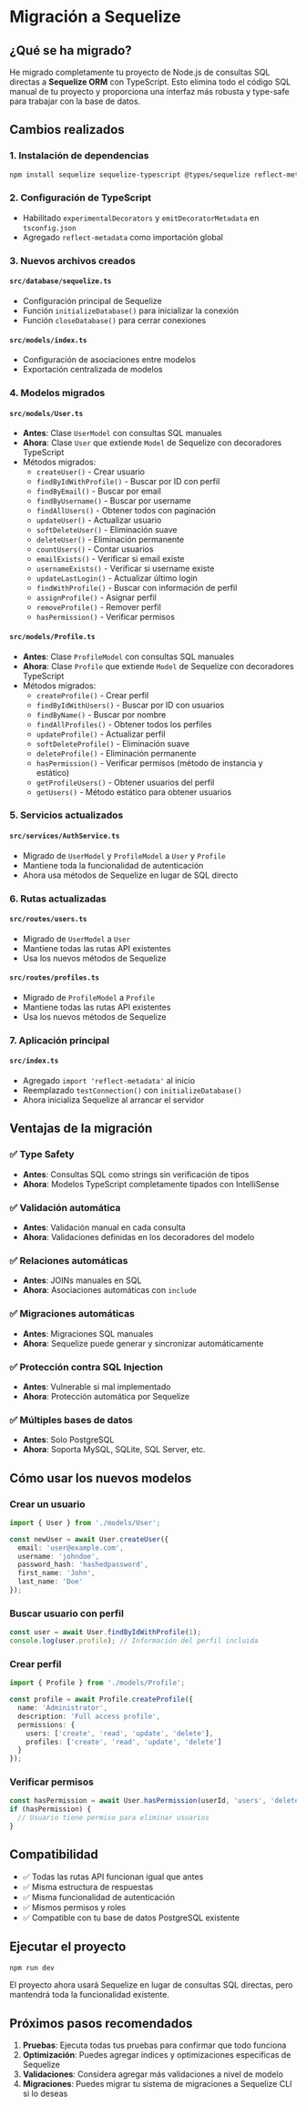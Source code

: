# Migración a Sequelize

## ¿Qué se ha migrado?

He migrado completamente tu proyecto de Node.js de consultas SQL directas a **Sequelize ORM** con TypeScript. Esto elimina todo el código SQL manual de tu proyecto y proporciona una interfaz más robusta y type-safe para trabajar con la base de datos.

## Cambios realizados

### 1. Instalación de dependencias
```bash
npm install sequelize sequelize-typescript @types/sequelize reflect-metadata
```

### 2. Configuración de TypeScript
- Habilitado `experimentalDecorators` y `emitDecoratorMetadata` en `tsconfig.json`
- Agregado `reflect-metadata` como importación global

### 3. Nuevos archivos creados

#### `src/database/sequelize.ts`
- Configuración principal de Sequelize
- Función `initializeDatabase()` para inicializar la conexión
- Función `closeDatabase()` para cerrar conexiones

#### `src/models/index.ts`
- Configuración de asociaciones entre modelos
- Exportación centralizada de modelos

### 4. Modelos migrados

#### `src/models/User.ts`
- **Antes**: Clase `UserModel` con consultas SQL manuales
- **Ahora**: Clase `User` que extiende `Model` de Sequelize con decoradores TypeScript
- Métodos migrados:
  - `createUser()` - Crear usuario
  - `findByIdWithProfile()` - Buscar por ID con perfil
  - `findByEmail()` - Buscar por email
  - `findByUsername()` - Buscar por username
  - `findAllUsers()` - Obtener todos con paginación
  - `updateUser()` - Actualizar usuario
  - `softDeleteUser()` - Eliminación suave
  - `deleteUser()` - Eliminación permanente
  - `countUsers()` - Contar usuarios
  - `emailExists()` - Verificar si email existe
  - `usernameExists()` - Verificar si username existe
  - `updateLastLogin()` - Actualizar último login
  - `findWithProfile()` - Buscar con información de perfil
  - `assignProfile()` - Asignar perfil
  - `removeProfile()` - Remover perfil
  - `hasPermission()` - Verificar permisos

#### `src/models/Profile.ts`
- **Antes**: Clase `ProfileModel` con consultas SQL manuales
- **Ahora**: Clase `Profile` que extiende `Model` de Sequelize con decoradores TypeScript
- Métodos migrados:
  - `createProfile()` - Crear perfil
  - `findByIdWithUsers()` - Buscar por ID con usuarios
  - `findByName()` - Buscar por nombre
  - `findAllProfiles()` - Obtener todos los perfiles
  - `updateProfile()` - Actualizar perfil
  - `softDeleteProfile()` - Eliminación suave
  - `deleteProfile()` - Eliminación permanente
  - `hasPermission()` - Verificar permisos (método de instancia y estático)
  - `getProfileUsers()` - Obtener usuarios del perfil
  - `getUsers()` - Método estático para obtener usuarios

### 5. Servicios actualizados

#### `src/services/AuthService.ts`
- Migrado de `UserModel` y `ProfileModel` a `User` y `Profile`
- Mantiene toda la funcionalidad de autenticación
- Ahora usa métodos de Sequelize en lugar de SQL directo

### 6. Rutas actualizadas

#### `src/routes/users.ts`
- Migrado de `UserModel` a `User`
- Mantiene todas las rutas API existentes
- Usa los nuevos métodos de Sequelize

#### `src/routes/profiles.ts`
- Migrado de `ProfileModel` a `Profile`
- Mantiene todas las rutas API existentes
- Usa los nuevos métodos de Sequelize

### 7. Aplicación principal

#### `src/index.ts`
- Agregado `import 'reflect-metadata'` al inicio
- Reemplazado `testConnection()` con `initializeDatabase()`
- Ahora inicializa Sequelize al arrancar el servidor

## Ventajas de la migración

### ✅ Type Safety
- **Antes**: Consultas SQL como strings sin verificación de tipos
- **Ahora**: Modelos TypeScript completamente tipados con IntelliSense

### ✅ Validación automática
- **Antes**: Validación manual en cada consulta
- **Ahora**: Validaciones definidas en los decoradores del modelo

### ✅ Relaciones automáticas
- **Antes**: JOINs manuales en SQL
- **Ahora**: Asociaciones automáticas con `include`

### ✅ Migraciones automáticas
- **Antes**: Migraciones SQL manuales
- **Ahora**: Sequelize puede generar y sincronizar automáticamente

### ✅ Protección contra SQL Injection
- **Antes**: Vulnerable si mal implementado
- **Ahora**: Protección automática por Sequelize

### ✅ Múltiples bases de datos
- **Antes**: Solo PostgreSQL
- **Ahora**: Soporta MySQL, SQLite, SQL Server, etc.

## Cómo usar los nuevos modelos

### Crear un usuario
```typescript
import { User } from './models/User';

const newUser = await User.createUser({
  email: 'user@example.com',
  username: 'johndoe',
  password_hash: 'hashedpassword',
  first_name: 'John',
  last_name: 'Doe'
});
```

### Buscar usuario con perfil
```typescript
const user = await User.findByIdWithProfile(1);
console.log(user.profile); // Información del perfil incluida
```

### Crear perfil
```typescript
import { Profile } from './models/Profile';

const profile = await Profile.createProfile({
  name: 'Administrator',
  description: 'Full access profile',
  permissions: {
    users: ['create', 'read', 'update', 'delete'],
    profiles: ['create', 'read', 'update', 'delete']
  }
});
```

### Verificar permisos
```typescript
const hasPermission = await User.hasPermission(userId, 'users', 'delete');
if (hasPermission) {
  // Usuario tiene permiso para eliminar usuarios
}
```

## Compatibilidad

- ✅ Todas las rutas API funcionan igual que antes
- ✅ Misma estructura de respuestas
- ✅ Misma funcionalidad de autenticación
- ✅ Mismos permisos y roles
- ✅ Compatible con tu base de datos PostgreSQL existente

## Ejecutar el proyecto

```bash
npm run dev
```

El proyecto ahora usará Sequelize en lugar de consultas SQL directas, pero mantendrá toda la funcionalidad existente.

## Próximos pasos recomendados

1. **Pruebas**: Ejecuta todas tus pruebas para confirmar que todo funciona
2. **Optimización**: Puedes agregar índices y optimizaciones específicas de Sequelize
3. **Validaciones**: Considera agregar más validaciones a nivel de modelo
4. **Migraciones**: Puedes migrar tu sistema de migraciones a Sequelize CLI si lo deseas
